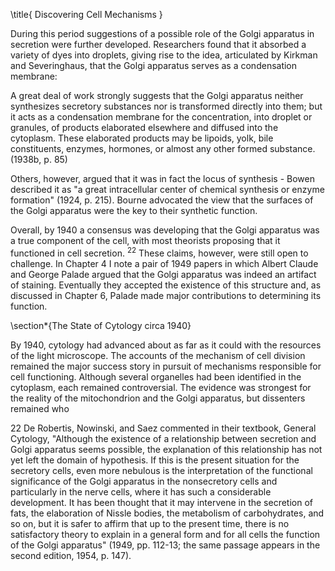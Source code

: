 \title{
Discovering Cell Mechanisms
}

During this period suggestions of a possible role of the Golgi apparatus in secretion were further developed. Researchers found that it absorbed a variety of dyes into droplets, giving rise to the idea, articulated by Kirkman and Severinghaus, that the Golgi apparatus serves as a condensation membrane:

A great deal of work strongly suggests that the Golgi apparatus neither synthesizes secretory substances nor is transformed directly into them; but it acts as a condensation membrane for the concentration, into droplet or granules, of products elaborated elsewhere and diffused into the cytoplasm. These elaborated products may be lipoids, yolk, bile constituents, enzymes, hormones, or almost any other formed substance. (1938b, p. 85)

Others, however, argued that it was in fact the locus of synthesis - Bowen described it as "a great intracellular center of chemical synthesis or enzyme formation" (1924, p. 215). Bourne advocated the view that the surfaces of the Golgi apparatus were the key to their synthetic function.

Overall, by 1940 a consensus was developing that the Golgi apparatus was a true component of the cell, with most theorists proposing that it functioned in cell secretion. ${ }^{22}$ These claims, however, were still open to challenge. In Chapter 4 I note a pair of 1949 papers in which Albert Claude and George Palade argued that the Golgi apparatus was indeed an artifact of staining. Eventually they accepted the existence of this structure and, as discussed in Chapter 6, Palade made major contributions to determining its function.

\section*{The State of Cytology circa 1940}

By 1940, cytology had advanced about as far as it could with the resources of the light microscope. The accounts of the mechanism of cell division remained the major success story in pursuit of mechanisms responsible for cell functioning. Although several organelles had been identified in the cytoplasm, each remained controversial. The evidence was strongest for the reality of the mitochondrion and the Golgi apparatus, but dissenters remained who

22 De Robertis, Nowinski, and Saez commented in their textbook, General Cytology, "Although the existence of a relationship between secretion and Golgi apparatus seems possible, the explanation of this relationship has not yet left the domain of hypothesis. If this is the present situation for the secretory cells, even more nebulous is the interpretation of the functional significance of the Golgi apparatus in the nonsecretory cells and particularly in the nerve cells, where it has such a considerable development. It has been thought that it may intervene in the secretion of fats, the elaboration of Nissle bodies, the metabolism of carbohydrates, and so on, but it is safer to affirm that up to the present time, there is no satisfactory theory to explain in a general form and for all cells the function of the Golgi apparatus" (1949, pp. 112-13; the same passage appears in the second edition, 1954, p. 147).